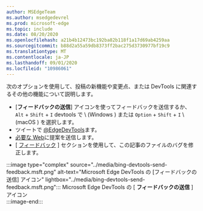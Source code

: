 ```yaml
---
author: MSEdgeTeam
ms.author: msedgedevrel
ms.prod: microsoft-edge
ms.topic: include
ms.date: 08/20/2020
ms.openlocfilehash: a21b4b12473bc192ba82b118f1a17d69ab4259aa
ms.sourcegitcommit: b88d2a55a59db8373ff2bac275d3730977bf19c9
ms.translationtype: MT
ms.contentlocale: ja-JP
ms.lasthandoff: 09/01/2020
ms.locfileid: "10986061"
---
```

次のオプションを使用して、投稿の新機能や変更点、または DevTools に関連するその他の機能について説明します。  

*   [**フィードバックの送信**] アイコンを使ってフィードバックを送信するか、 `Alt` + `Shift` + `I` devtools で \ (Windows \) または `Option` + `Shift` + `I` \ (macOS \) を選択します。  
*   ツイートで [@EdgeDevTools][PostTweetEdgeDevTools]ます。  
*   [必要な Web][TheWebWeWant]に提案を送信します。  
*   [ [フィードバック](#feedback) ] セクションを使用して、この記事のファイルのバグを修正します。  

:::image type="complex" source="../media/bing-devtools-send-feedback.msft.png" alt-text="Microsoft Edge DevTools の [フィードバックの送信] アイコン" lightbox="../media/bing-devtools-send-feedback.msft.png":::
   Microsoft Edge DevTools の [ **フィードバックの送信** ] アイコン  
:::image-end:::  

<!-- links -->  

[PostTweetEdgeDevTools]: https://twitter.com/intent/tweet?text=@EdgeDevTools "@EdgeDevTools |ツイートを投稿する"  

[EdgeDevToolsTwitterAccount]: https://twitter.com/EdgeDevTools "@EdgeDevTools Twitter アカウント"  

[GitHubMicrosoftDocsEdgeDeveloperNewIssue]: https://github.com/MicrosoftDocs/edge-developer/issues/new?title=[DevTools%20Docs%20Feedback] "新しい問題-Microsoft のドキュメント/エッジ-開発者-GitHub"  

[TheWebWeWant]: https://webwewant.fyi "必要な Web"  
